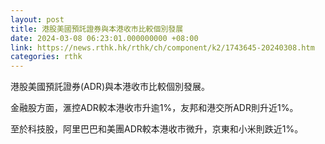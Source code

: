 ```yaml
---
layout: post
title: 港股美國預託證券與本港收市比較個別發展
date: 2024-03-08 06:23:01.000000000 +08:00
link: https://news.rthk.hk/rthk/ch/component/k2/1743645-20240308.htm
categories: rthk
---
```


港股美國預託證券(ADR)與本港收市比較個別發展。

金融股方面，滙控ADR較本港收市升逾1%，友邦和港交所ADR則升近1%。

至於科技股，阿里巴巴和美團ADR較本港收市微升，京東和小米則跌近1%。
